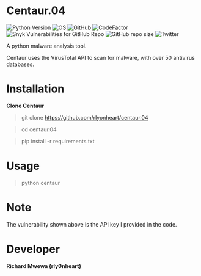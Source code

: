 # Centaur.04

![Python Version](https://img.shields.io/badge/python-3.x-blue?style=flat&logo=python)
![OS](https://img.shields.io/badge/OS-GNU%2FLinux-red?style=flat&logo=linux)
![GitHub](https://img.shields.io/github/license/rlyonheart/centaur.04?style=flat)
![CodeFactor](https://www.codefactor.io/repository/github/rlyonheart/centaur.04/badge)
![Snyk Vulnerabilities for GitHub Repo](https://img.shields.io/snyk/vulnerabilities/github/rlyonheart/centaur.04)
![GitHub repo size](https://img.shields.io/github/repo-size/rlyonheart/centaur.04)
![Twitter](https://img.shields.io/twitter/follow/rly0nheart?&style=flat&logo=twitter)

A python malware analysis tool.

Centaur uses the VirusTotal API to scan for malware, with over 50 antivirus databases.

# Installation

**Clone Centaur**

> git clone https://github.com/rlyonheart/centaur.04

> cd centaur.04

> pip install -r requirements.txt

# Usage

> python centaur

# Note
The vulnerability shown above is the API key I provided in the code.

# Developer

**Richard Mwewa (rly0nheart)**


